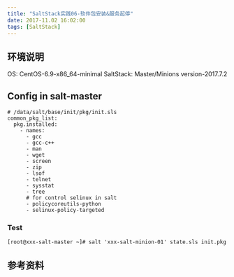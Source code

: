 ```yaml
---
title: "SaltStack实践06-软件包安装&服务起停"
date: 2017-11.02 16:02:00
tags: [SaltStack]
---
```


## 环境说明
OS: CentOS-6.9-x86_64-minimal
SaltStack: Master/Minions version-2017.7.2

## Config in salt-master
```
# /data/salt/base/init/pkg/init.sls
common_pkg_list:
  pkg.installed:
    - names: 
      - gcc
      - gcc-c++
      - man
      - wget
      - screen
      - zip
      - lsof
      - telnet
      - sysstat
      - tree
      # for control selinux in salt
      - policycoreutils-python
      - selinux-policy-targeted
```
<!--more-->
### Test
```
[root@xxx-salt-master ~]# salt 'xxx-salt-minion-01' state.sls init.pkg
```

## 参考资料

